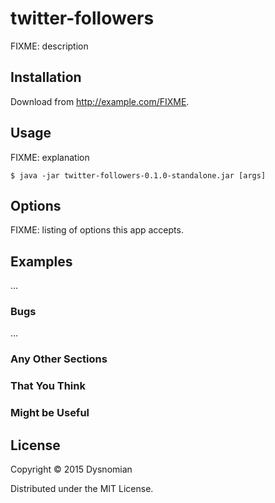 # twitter-followers

FIXME: description

## Installation

Download from http://example.com/FIXME.

## Usage

FIXME: explanation

    $ java -jar twitter-followers-0.1.0-standalone.jar [args]

## Options

FIXME: listing of options this app accepts.

## Examples

...

### Bugs

...

### Any Other Sections
### That You Think
### Might be Useful

## License

Copyright © 2015 Dysnomian

Distributed under the MIT License.
